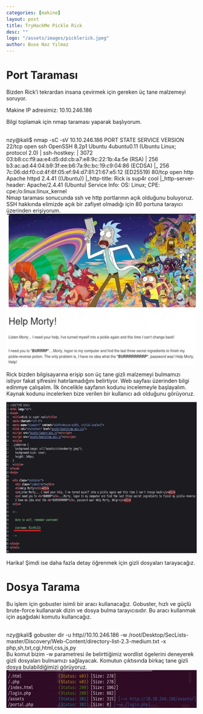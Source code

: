 ```yaml
---
categories: [makine]
layout: post
title: TryHackMe Pickle Rick
desc: ""
logo: "/assets/images/picklerick.jpeg"
author: Buse Naz Yılmaz
---
```

# Port Taraması

Bizden Rick’i tekrardan insana çevirmek için gereken üç tane malzemeyi soruyor.

Makine IP adresimiz: 10.10.246.186

Bilgi toplamak için nmap taraması yaparak başlıyorum.
<div class="code-window">
<br>
<span class="highlight">nzy@kali$</span> nmap -sC -sV 10.10.246.186  
PORT   STATE SERVICE VERSION  
22/tcp open  ssh     OpenSSH 8.2p1 Ubuntu 4ubuntu0.11 (Ubuntu Linux; protocol 2.0)  
| ssh-hostkey:  
|   3072 03:b8:cc:f9:aa:e4:d5:dd:cb:a7:e8:9c:22:1b:4a:5e (RSA)   
|   256 b3:ac:ad:44:04:b9:3f:ee:b6:7a:9c:bc:19:c9:04:86 (ECDSA)   
|_  256 7c:06:dd:f0:cd:4f:6f:05:ef:94:d7:81:21:67:e5:12 (ED25519)  
80/tcp open  http    Apache httpd 2.4.41 ((Ubuntu))  
|_http-title: Rick is sup4r cool  
|_http-server-header: Apache/2.4.41 (Ubuntu)  
Service Info: OS: Linux; CPE: cpe:/o:linux:linux_kernel    
</div>
Nmap taraması sonucunda ssh ve http portlarının açık olduğunu buluyoruz. SSH hakkında elimizde açık bir zafiyet olmadığı için 80 portuna tarayıcı üzerinden erişiyorum. 

<div style="text-align: center;">
  <img src="./assets/images/tryhackme_picklerick/first.webp" width="500" height="400">
</div>

Rick bizden bilgisayarına erişip son üç tane gizli malzemeyi bulmamızı istiyor fakat şifresini hatırlamadığını belirtiyor. Web sayfası üzerinden bilgi edinmye çalışalım. İlk öncelikle sayfanın kodunu incelemeyle başlayalım. Kaynak kodunu incelerken bize verilen bir kullanıcı adı olduğunu görüyoruz. 

<div style="text-align: center;">
  <img src="./assets/images/tryhackme_picklerick/sec.webp" width="700" height="400">
</div>

Harika! Şimdi ise daha fazla detay öğrenmek için gizli dosyaları tarayacağız.

# Dosya Tarama

Bu işlem için gobuster isimli bir aracı kullanacağız. Gobuster, hızlı ve güçlü brute-force kullanarak dizin ve dosya bulma tarayıcısıdır. Bu aracı kullanmak için aşağıdaki komutu kullancağız.

<div class="code-window">
<br>
<span class="highlight">nzy@kali$</span> gobuster dir -u http//10.10.246.186 -w /root/Desktop/SecLists-master/Discovery/Web-Content/directory-list-2.3-medium.txt -x php,sh,txt,cgi,html,css,js,py
</div>
Bu komut bizim -w parametresi ile belirttiğimiz wordlist ögelerini deneyerek gizli dosyaları bulmamızı sağlayacak.  Komutun çıktısında birkaç tane gizli dosya bulabildiğimizi görüyoruz. 

<div style="text-align: center;">
  <img src="./assets/images/tryhackme_picklerick/th.webp" width="600" height="100">
</div>
